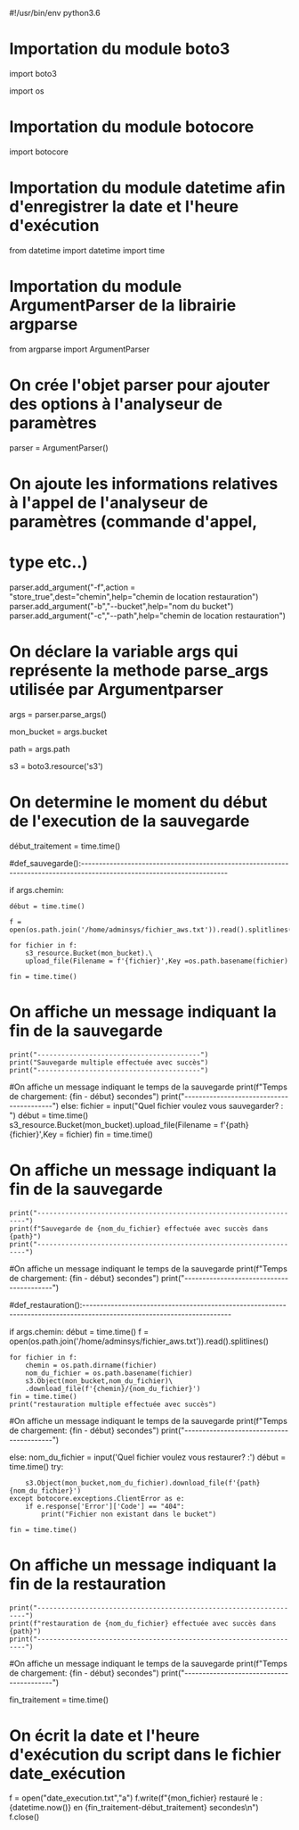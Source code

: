 #!/usr/bin/env python3.6

# Importation du module boto3
import boto3

import os

# Importation du module botocore
import botocore

# Importation du module datetime afin d'enregistrer la date et l'heure d'exécution
from datetime import datetime
import time

# Importation du module ArgumentParser de la librairie argparse
from argparse import ArgumentParser

# On crée l'objet parser pour ajouter des options à l'analyseur de paramètres
parser = ArgumentParser()
# On ajoute les informations relatives à l'appel de l'analyseur de paramètres (commande d'appel,
# type etc..)
parser.add_argument("-f",action = "store_true",dest="chemin",help="chemin de location restauration")
parser.add_argument("-b","--bucket",help="nom du bucket")
parser.add_argument("-c","--path",help="chemin de location restauration")

# On déclare la variable args qui représente la methode parse_args utilisée par Argumentparser
args = parser.parse_args()

mon_bucket = args.bucket

path = args.path

s3 = boto3.resource('s3')

# On determine le moment du début de l'execution de la sauvegarde

début_traitement = time.time()

#def_sauvegarde():-----------------------------------------------------------------------------------------------------------------------

if args.chemin:
	
	début = time.time()
	
	f = open(os.path.join('/home/adminsys/fichier_aws.txt')).read().splitlines()

	for fichier in f:
		s3_resource.Bucket(mon_bucket).\
		upload_file(Filename = f'{fichier}',Key =os.path.basename(fichier)
			    
	fin = time.time()
	
# On affiche un message indiquant la fin de la sauvegarde
	print("-----------------------------------------")
	print("Sauvegarde multiple effectuée avec succès")
	print("-----------------------------------------")

#On affiche un message indiquant le temps de la sauvegarde
	print(f"Temps de chargement: {fin - début} secondes")
	print("-----------------------------------------")
else:
	fichier = input("Quel fichier voulez vous sauvegarder? : ")
	début = time.time()
	s3_resource.Bucket(mon_bucket).upload_file(Filename = f'{path}{fichier}',Key = fichier)
	fin = time.time()
# On affiche un message indiquant la fin de la sauvegarde			
	print("-------------------------------------------------------------------")		
	print(f"Sauvegarde de {nom_du_fichier} effectuée avec succès dans {path}")
	print("-------------------------------------------------------------------")

#On affiche un message indiquant le temps de la sauvegarde
	print(f"Temps de chargement: {fin - début} secondes")
	print("-----------------------------------------")
			  
#def_restauration():-----------------------------------------------------------------------------------------------------------------------
			   
if args.chemin:
	début = time.time()
	f = open(os.path.join('/home/adminsys/fichier_aws.txt')).read().splitlines()

	for fichier in f:
		chemin = os.path.dirname(fichier)
		nom_du_fichier = os.path.basename(fichier)
		s3.Object(mon_bucket,nom_du_fichier)\
		.download_file(f'{chemin}/{nom_du_fichier}')
	fin = time.time()
	print("restauration multiple effectuée avec succès")
#On affiche un message indiquant le temps de la sauvegarde
	print(f"Temps de chargement: {fin - début} secondes")
	print("-----------------------------------------")

else:
	nom_du_fichier = input('Quel fichier voulez vous restaurer? :')
	début = time.time()
	try:

		s3.Object(mon_bucket,nom_du_fichier).download_file(f'{path}{nom_du_fichier}')
	except botocore.exceptions.ClientError as e:
		if e.response['Error']['Code'] == "404":
			print("Fichier non existant dans le bucket")
			   
	fin = time.time()
# On affiche un message indiquant la fin de la restauration			
	print("-------------------------------------------------------------------")		
	print(f"restauration de {nom_du_fichier} effectuée avec succès dans {path}")
	print("-------------------------------------------------------------------")
#On affiche un message indiquant le temps de la sauvegarde
	print(f"Temps de chargement: {fin - début} secondes")
	print("-----------------------------------------")
			    
fin_traitement = time.time()
			    
# On écrit la date et l'heure d'exécution du script dans le fichier date_exécution
f = open("date_execution.txt","a")
f.write(f"{mon_fichier} restauré le :{datetime.now()} en {fin_traitement-début_traitement} secondes\n")
f.close()
